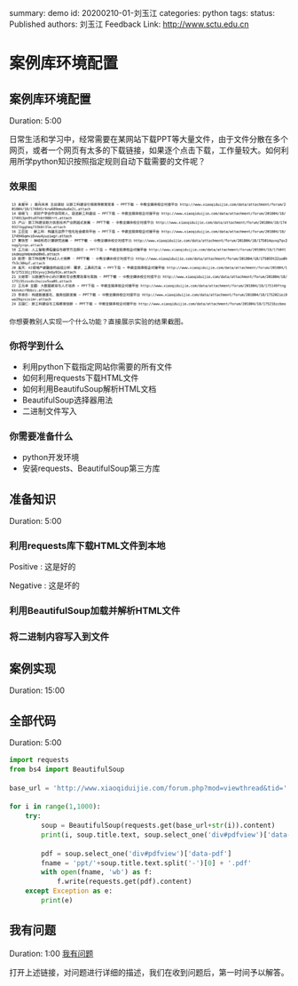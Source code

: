 summary: demo
id: 20200210-01-刘玉江
categories: python
tags: 
status: Published 
authors: 刘玉江
Feedback Link: http://www.sctu.edu.cn

# 案例库环境配置

## 案例库环境配置
Duration: 5:00


日常生活和学习中，经常需要在某网站下载PPT等大量文件，由于文件分散在多个网页，或者一个网页有太多的下载链接，如果逐个点击下载，工作量较大。如何利用所学python知识按照指定规则自动下载需要的文件呢？

### 效果图
![数据采集效果图](assets/20200210-01-陈功锁-1.png)

`你想要教别人实现一个什么功能？直接展示实验的结果截图。`

### 你将学到什么

* 利用python下载指定网站你需要的所有文件
* 如何利用requests下载HTML文件
* 如何利用BeautifuSoup解析HTML文档
* BeautifulSoup选择器用法
* 二进制文件写入

### 你需要准备什么

- python开发环境
- 安装requests、BeautifulSoup第三方库

## 准备知识
Duration: 5:00


### 利用requests库下载HTML文件到本地
Positive
: 这是好的

Negative
: 这是坏的

### 利用BeautifulSoup加载并解析HTML文件

### 将二进制内容写入到文件

## 案例实现
Duration: 15:00

## 全部代码
Duration: 5:00

```python
import requests
from bs4 import BeautifulSoup

base_url = 'http://www.xiaoqiduijie.com/forum.php?mod=viewthread&tid='

for i in range(1,1000):
    try: 
        soup = BeautifulSoup(requests.get(base_url+str(i)).content)
        print(i, soup.title.text, soup.select_one('div#pdfview')['data-pdf'])
        
        pdf = soup.select_one('div#pdfview')['data-pdf']
        fname = 'ppt/'+soup.title.text.split('-')[0] + '.pdf'
        with open(fname, 'wb') as f:
            f.write(requests.get(pdf).content)
    except Exception as e:
        print(e)
```


## 我有问题
Duration: 1:00
[我有问题](https://github.com/gschen/sctu-issue/issues/new)

打开上述链接，对问题进行详细的描述，我们在收到问题后，第一时间予以解答。